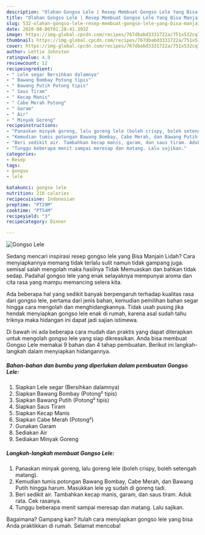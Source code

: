 ```yaml
---
description: "Olahan Gongso Lele | Resep Membuat Gongso Lele Yang Bisa Manjain Lidah"
title: "Olahan Gongso Lele | Resep Membuat Gongso Lele Yang Bisa Manjain Lidah"
slug: 532-olahan-gongso-lele-resep-membuat-gongso-lele-yang-bisa-manjain-lidah
date: 2020-08-06T01:28:41.393Z
image: https://img-global.cpcdn.com/recipes/767dbabd3331722a/751x532cq70/gongso-lele-foto-resep-utama.jpg
thumbnail: https://img-global.cpcdn.com/recipes/767dbabd3331722a/751x532cq70/gongso-lele-foto-resep-utama.jpg
cover: https://img-global.cpcdn.com/recipes/767dbabd3331722a/751x532cq70/gongso-lele-foto-resep-utama.jpg
author: Lettie Johnston
ratingvalue: 4.9
reviewcount: 12
recipeingredient:
- " Lele segar Bersihkan dalamnya"
- " Bawang Bombay Potong tipis"
- " Bawang Putih Potong tipis"
- " Saus Tiram"
- " Kecap Manis"
- " Cabe Merah Potong"
- " Garam"
- " Air"
- " Minyak Goreng"
recipeinstructions:
- "Panaskan minyak goreng, lalu goreng lele (boleh crispy, boleh setengah matang)."
- "Kemudian tumis potongan Bawang Bombay, Cabe Merah, dan Bawang Putih hingga harum. Masukkan lele yg sudah di goreng tadi."
- "Beri sedikit air. Tambahkan kecap manis, garam, dan saus tiram. Aduk rata. Cek rasanya."
- "Tunggu beberapa menit sampai meresap dan matang. Lalu sajikan."
categories:
- Resep
tags:
- gongso
- lele

katakunci: gongso lele 
nutrition: 216 calories
recipecuisine: Indonesian
preptime: "PT29M"
cooktime: "PT54M"
recipeyield: "3"
recipecategory: Dinner

---
```



![Gongso Lele](https://img-global.cpcdn.com/recipes/767dbabd3331722a/751x532cq70/gongso-lele-foto-resep-utama.jpg)

Sedang mencari inspirasi resep gongso lele yang Bisa Manjain Lidah? Cara menyiapkannya memang tidak terlalu sulit namun tidak gampang juga. semisal salah mengolah maka hasilnya Tidak Memuaskan dan bahkan tidak sedap. Padahal gongso lele yang enak selayaknya mempunyai aroma dan cita rasa yang mampu memancing selera kita.



Ada beberapa hal yang sedikit banyak berpengaruh terhadap kualitas rasa dari gongso lele, pertama dari jenis bahan, kemudian pemilihan bahan segar hingga cara mengolah dan menghidangkannya. Tidak usah pusing jika hendak menyiapkan gongso lele enak di rumah, karena asal sudah tahu triknya maka hidangan ini dapat jadi sajian istimewa.


Di bawah ini ada beberapa cara mudah dan praktis yang dapat diterapkan untuk mengolah gongso lele yang siap dikreasikan. Anda bisa membuat Gongso Lele memakai 9 bahan dan 4 tahap pembuatan. Berikut ini langkah-langkah dalam menyiapkan hidangannya.

<!--inarticleads1-->

##### Bahan-bahan dan bumbu yang diperlukan dalam pembuatan Gongso Lele:

1. Siapkan  Lele segar (Bersihkan dalamnya)
1. Siapkan  Bawang Bombay (Potong² tipis)
1. Siapkan  Bawang Putih (Potong² tipis)
1. Siapkan  Saus Tiram
1. Siapkan  Kecap Manis
1. Siapkan  Cabe Merah (Potong²)
1. Gunakan  Garam
1. Sediakan  Air
1. Sediakan  Minyak Goreng




<!--inarticleads2-->

##### Langkah-langkah membuat Gongso Lele:

1. Panaskan minyak goreng, lalu goreng lele (boleh crispy, boleh setengah matang).
1. Kemudian tumis potongan Bawang Bombay, Cabe Merah, dan Bawang Putih hingga harum. Masukkan lele yg sudah di goreng tadi.
1. Beri sedikit air. Tambahkan kecap manis, garam, dan saus tiram. Aduk rata. Cek rasanya.
1. Tunggu beberapa menit sampai meresap dan matang. Lalu sajikan.




Bagaimana? Gampang kan? Itulah cara menyiapkan gongso lele yang bisa Anda praktikkan di rumah. Selamat mencoba!
